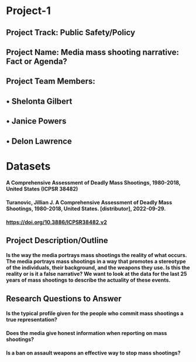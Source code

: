 # Project-1

## Project Track: Public Safety/Policy

## Project Name:  Media mass shooting narrative: Fact or Agenda?

## Project Team Members:  
##                                           • Shelonta Gilbert
##                                           • Janice Powers
##                                           • Delon Lawrence

# Datasets




#### A Comprehensive Assessment of Deadly Mass Shootings, 1980-2018, United States (ICPSR 38482)
#### Turanovic, Jillian J. A Comprehensive Assessment of Deadly Mass Shootings, 1980-2018, United States. [distributor], 2022-09-29.
#### https://doi.org/10.3886/ICPSR38482.v2

## Project Description/Outline

#### Is the way the media portrays mass shootings the reality of what occurs. The media portrays mass shootings in a way that promotes a stereotype of the individuals, their background, and the weapons they use. Is this the reality or is it a false narrative? We want to look at the data for the last 25 years of mass shootings to describe the actuality of these events. 


## Research Questions to Answer

#### Is the typical profile given for the people who commit mass shootings a true representation?
#### Does the media give honest information when reporting on mass shootings?
#### Is a ban on assault weapons an effective way to stop mass shootings?
